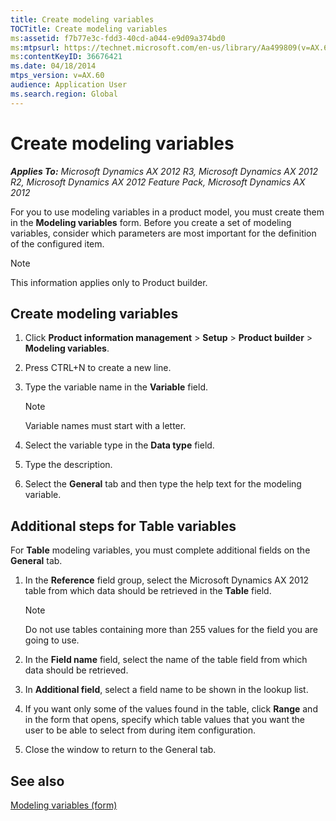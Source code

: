 ```yaml
---
title: Create modeling variables
TOCTitle: Create modeling variables
ms:assetid: f7b77e3c-fdd3-40cd-a044-e9d09a374bd0
ms:mtpsurl: https://technet.microsoft.com/en-us/library/Aa499809(v=AX.60)
ms:contentKeyID: 36676421
ms.date: 04/18/2014
mtps_version: v=AX.60
audience: Application User
ms.search.region: Global
---
```


# Create modeling variables 


_**Applies To:** Microsoft Dynamics AX 2012 R3, Microsoft Dynamics AX 2012 R2, Microsoft Dynamics AX 2012 Feature Pack, Microsoft Dynamics AX 2012_

For you to use modeling variables in a product model, you must create them in the **Modeling variables** form. Before you create a set of modeling variables, consider which parameters are most important for the definition of the configured item.


> [!NOTE]
> <P>This information applies only to Product builder.</P>



## Create modeling variables

1.  Click **Product information management** \> **Setup** \> **Product builder** \> **Modeling variables**.

2.  Press CTRL+N to create a new line.

3.  Type the variable name in the **Variable** field.
    

    > [!NOTE]
    > <P>Variable names must start with a letter.</P>



4.  Select the variable type in the **Data type** field.

5.  Type the description.

6.  Select the **General** tab and then type the help text for the modeling variable.

## Additional steps for Table variables

For **Table** modeling variables, you must complete additional fields on the **General** tab.

1.  In the **Reference** field group, select the Microsoft Dynamics AX 2012 table from which data should be retrieved in the **Table** field.
    

    > [!NOTE]
    > <P>Do not use tables containing more than 255 values for the field you are going to use.</P>



2.  In the **Field name** field, select the name of the table field from which data should be retrieved.

3.  In **Additional field**, select a field name to be shown in the lookup list.

4.  If you want only some of the values found in the table, click **Range** and in the form that opens, specify which table values that you want the user to be able to select from during item configuration.

5.  Close the window to return to the General tab.

## See also

[Modeling variables (form)](https://technet.microsoft.com/en-us/library/aa592160\(v=ax.60\))

  


